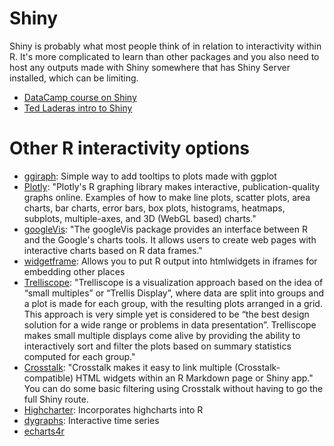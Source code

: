 # Shiny

Shiny is probably what most people think of in relation to interactivity within R. It's more complicated to learn than other packages and you also need to host any outputs made with Shiny somewhere that has Shiny Server installed, which can be limiting. 

* [DataCamp course on Shiny](https://www.datacamp.com/courses/building-web-applications-in-r-with-shiny)
* [Ted Laderas intro to Shiny](https://laderast.github.io/gradual_shiny/)

# Other R interactivity options

*   [ggiraph](https://davidgohel.github.io/ggiraph/index.html): Simple way to add tooltips to plots made with ggplot
*   [Plotly](https://plot.ly/r/): "Plotly's R graphing library makes interactive, publication-quality graphs online. Examples of how to make line plots, scatter plots, area charts, bar charts, error bars, box plots, histograms, heatmaps, subplots, multiple-axes, and 3D (WebGL based) charts."
*   [googleVis](https://github.com/mages/googleVis): "The googleVis package provides an interface between R and the Google's charts tools. It allows users to create web pages with interactive charts based on R data frames." 
*   [widgetframe](https://github.com/bhaskarvk/widgetframe): Allows you to put R output into htmlwidgets in iframes for embedding other places
*   [Trelliscope](https://hafen.github.io/trelliscopejs/index.html): "Trelliscope is a visualization approach based on the idea of “small multiples” or “Trellis Display”, where data are split into groups and a plot is made for each group, with the resulting plots arranged in a grid. This approach is very simple yet is considered to be “the best design solution for a wide range or problems in data presentation”. Trelliscope makes small multiple displays come alive by providing the ability to interactively sort and filter the plots based on summary statistics computed for each group."
*   [Crosstalk](https://rstudio.github.io/crosstalk/using.html): "Crosstalk makes it easy to link multiple (Crosstalk-compatible) HTML widgets within an R Markdown page or Shiny app." You can do some basic filtering using Crosstalk without having to go the full Shiny route. 
* [Highcharter](https://github.com/jbkunst/highcharter): Incorporates highcharts into R
* [dygraphs](https://rstudio.github.io/dygraphs/): Interactive time series
* [echarts4r](https://echarts4r.john-coene.com/)

